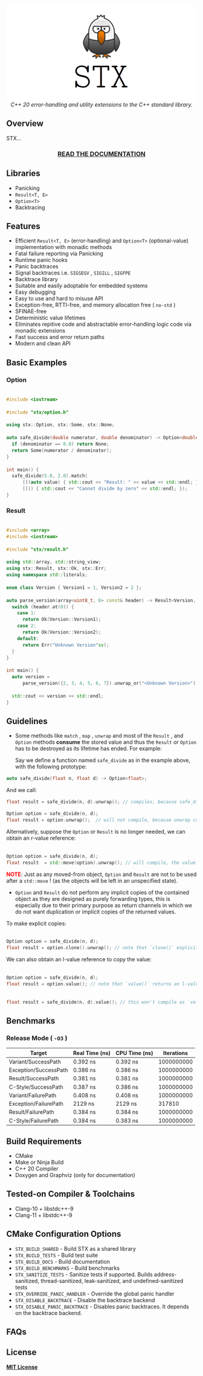 <div align="center"><img src="assets/stx.png"/> </div>

<div align="center"><i> C++ 20 error-handling and utility extensions to the C++ standard library.</i>
</div>

## Overview

STX...

<div align="center">
<h3><a href="http://lamarrr.github.io/blog/error-handling">READ THE DOCUMENTATION</a></h3>
</div>

## Libraries

* Panicking
* `Result<T, E>` 
* `Option<T>` 
* Backtracing

## Features

* Efficient `Result<T, E>` (error-handling) and `Option<T>` (optional-value) implementation with monadic methods
* Fatal failure reporting via Panicking
* Runtime panic hooks
* Panic backtraces
* Signal backtraces i.e. `SIGSEGV` , `SIGILL` , `SIGFPE` 
* Backtrace library
* Suitable and easily adoptable for embedded systems
* Easy debugging
* Easy to use and hard to misuse API
* Exception-free, RTTI-free, and memory allocation free ( `no-std` )
* SFINAE-free
* Deterministic value lifetimes
* Eliminates repitive code and abstractable error-handling logic code via monadic extensions
* Fast success and error return paths
* Modern and clean API

## Basic Examples

### Option

``` cpp

#include <iostream>

#include "stx/option.h"

using stx::Option, stx::Some, stx::None;

auto safe_divide(double numerator, double denominator) -> Option<double> {
  if (denominator == 0.0) return None;
  return Some(numerator / denominator);
}

int main() {
  safe_divide(5.0, 2.0).match(
      [](auto value) { std::cout << "Result: " << value << std::endl; },
      []() { std::cout << "Cannot divide by zero" << std::endl; });
}

```

### Result

``` cpp

#include <array>
#include <iostream>

#include "stx/result.h"

using std::array, std::string_view;
using stx::Result, stx::Ok, stx::Err;
using namespace std::literals;

enum class Version { Version1 = 1, Version2 = 2 };

auto parse_version(array<uint8_t, 6> const& header) -> Result<Version, string_view> {
  switch (header.at(0)) {
    case 1:
      return Ok(Version::Version1);
    case 2:
      return Ok(Version::Version2);
    default:
      return Err("Unknown Version"sv);
  }
}

int main() {
  auto version =
      parse_version({2, 3, 4, 5, 6, 7}).unwrap_or("<Unknown Version>");

  std::cout << version << std::endl;
}

```

## Guidelines

* Some methods like `match` , `map` , `unwrap` and most of the `Result` , and `Option` methods **consume** the stored value and thus the `Result` or `Option` has to be destroyed as its lifetime has ended. For example:

  Say we define a function named `safe_divide` as in the example above, with the following prototype:

``` cpp
auto safe_divide(float n, float d) -> Option<float>;
```

And we call:

``` cpp
float result = safe_divide(n, d).unwrap(); // compiles, because safe_divide returns a temporary
```

``` cpp
Option option = safe_divide(n, d);
float result = option.unwrap();  // will not compile, because unwrap consumes the value and is only usable with temporaries (as above) or r-value references (as below)
```

Alternatively, suppose the `Option` or `Result` is no longer needed, we can obtain an r-value reference:

``` cpp

Option option = safe_divide(n, d);
float result  = std::move(option).unwrap(); // will compile, the value is moved out of `option` , `option` should not be used any more

```

<span style="color:red">**NOTE**</span>: Just as any moved-from object, `Option` and `Result` are not to be used after a `std::move` ! (as the objects will be left in an unspecified state).

* `Option` and `Result` do not perform any implicit copies of the contained object as they are designed as purely forwarding types, this is especially due to their primary purpose as return channels in which we do not want duplication or implicit copies of the returned values. 

To make explicit copies:

``` cpp

Option option = safe_divide(n, d);
float result = option.clone().unwrap(); // note that `clone()` explicitly makes a copy of the `Option` 

```

We can also obtain an l-value reference to copy the value:

``` cpp

Option option = safe_divide(n, d);
float result = option.value(); // note that `value()` returns an l-value reference and `result` is copied from `option` 's value in the process

```

``` cpp

float result = safe_divide(n, d).value(); // this won't compile as `value` always returns an l-value reference, use `unwrap()` instead

```

## Benchmarks

### Release Mode ( `-O3` )

| Target | Real Time (ns) | CPU Time (ns) | Iterations |
|--------|----------------|---------------|------------|
Variant/SuccessPath   |     0.392 ns  |      0.392 ns |  1000000000
Exception/SuccessPath |     0.386 ns  |      0.386 ns |  1000000000
Result/SuccessPath    |     0.381 ns  |      0.381 ns |  1000000000
C-Style/SuccessPath   |     0.387 ns  |      0.386 ns |  1000000000
Variant/FailurePath   |     0.408 ns  |      0.408 ns |  1000000000
Exception/FailurePath |      2129 ns  |       2129 ns |      317810
Result/FailurePath    |     0.384 ns  |      0.384 ns |  1000000000
C-Style/FailurePath   |     0.384 ns  |      0.383 ns |  1000000000

## Build Requirements

* CMake
* Make or Ninja Build
* C++ 20 Compiler
* Doxygen and Graphviz (only for documentation)

## Tested-on Compiler & Toolchains

* Clang-10 + libstdc++-9
* Clang-11 + libstdc++-9

## CMake Configuration Options

* `STX_BUILD_SHARED` - Build STX as a shared library
* `STX_BUILD_TESTS` - Build test suite
* `STX_BUILD_DOCS` - Build documentation
* `STX_BUILD_BENCHMARKS` - Build benchmarks
* `STX_SANITIZE_TESTS` - Sanitize tests if supported. Builds address-sanitized, thread-sanitized, leak-sanitized, and undefined-sanitized tests
* `STX_OVERRIDE_PANIC_HANDLER` - Override the global panic handler
* `STX_DISABLE_BACKTRACE` - Disable the backtrace backend
* `STX_DISABLE_PANIC_BACKTRACE` - Disables panic backtraces. It depends on the backtrace backend.

## FAQs

## License

[**MIT License**](LICENSE)
